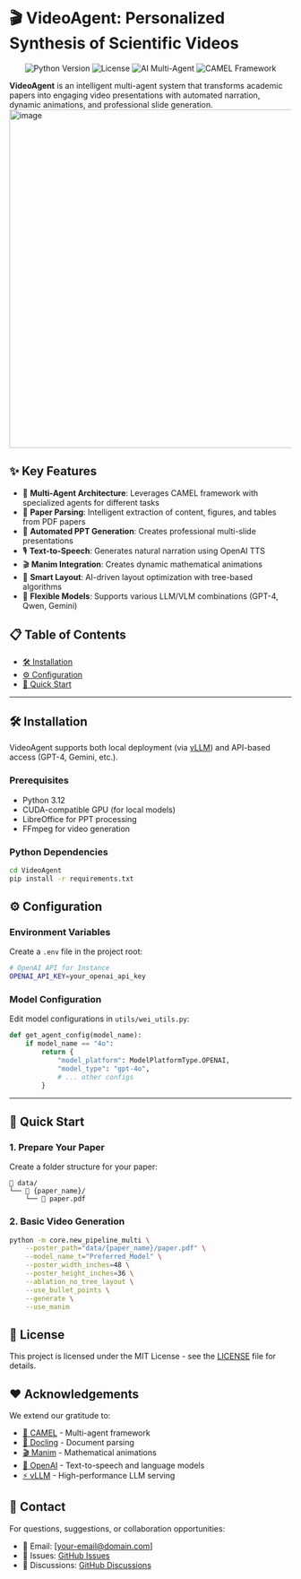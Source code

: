 # 🎬 VideoAgent: Personalized Synthesis of Scientific Videos

<p align="center">
  <img src="https://img.shields.io/badge/Python-3.12-blue.svg" alt="Python Version">
  <img src="https://img.shields.io/badge/License-MIT-green.svg" alt="License">
  <img src="https://img.shields.io/badge/AI-Multi--Agent-orange.svg" alt="AI Multi-Agent">
  <img src="https://img.shields.io/badge/Framework-CAMEL-red.svg" alt="CAMEL Framework">
</p>

**VideoAgent** is an intelligent multi-agent system that transforms academic papers into engaging video presentations with automated narration, dynamic animations, and professional slide generation.
<img width="1831" height="604" alt="image" src="https://github.com/user-attachments/assets/356aa64f-c557-452b-9459-e77b4fafeed7" />

## ✨ Key Features

- 🤖 **Multi-Agent Architecture**: Leverages CAMEL framework with specialized agents for different tasks
- 📄 **Paper Parsing**: Intelligent extraction of content, figures, and tables from PDF papers
- 🎨 **Automated PPT Generation**: Creates professional multi-slide presentations
- 🎙️ **Text-to-Speech**: Generates natural narration using OpenAI TTS
- 🎬 **Manim Integration**: Creates dynamic mathematical animations
- 🎯 **Smart Layout**: AI-driven layout optimization with tree-based algorithms
- 🔧 **Flexible Models**: Supports various LLM/VLM combinations (GPT-4, Qwen, Gemini)

## 📋 Table of Contents

- [🛠️ Installation](#installation)
- [⚙️ Configuration](#configuration)
- [🚀 Quick Start](#quick-start)


---

## 🛠️ Installation

VideoAgent supports both local deployment (via [vLLM](https://docs.vllm.ai/en/v0.6.6/getting_started/installation.html)) and API-based access (GPT-4, Gemini, etc.).

### Prerequisites

- Python 3.12
- CUDA-compatible GPU (for local models)
- LibreOffice for PPT processing
- FFmpeg for video generation

### Python Dependencies

```bash
cd VideoAgent
pip install -r requirements.txt
```



## ⚙️ Configuration

### Environment Variables

Create a `.env` file in the project root:

```bash
# OpenAI API for Instance
OPENAI_API_KEY=your_openai_api_key
```

### Model Configuration

Edit model configurations in `utils/wei_utils.py`:

```python
def get_agent_config(model_name):
    if model_name == "4o":
        return {
            "model_platform": ModelPlatformType.OPENAI,
            "model_type": "gpt-4o",
            # ... other configs
        }
```

---

## 🚀 Quick Start

### 1. Prepare Your Paper

Create a folder structure for your paper:
```
📁 data/
└── 📁 {paper_name}/
    └── 📄 paper.pdf
```

### 2. Basic Video Generation

```bash
python -m core.new_pipeline_multi \
    --poster_path="data/{paper_name}/paper.pdf" \
    --model_name_t="Preferred_Model" \
    --poster_width_inches=48 \
    --poster_height_inches=36 \
    --ablation_no_tree_layout \
    --use_bullet_points \
    --generate \
    --use_manim
```



## 📜 License

This project is licensed under the MIT License - see the [LICENSE](LICENSE) file for details.

## ❤️ Acknowledgements

We extend our gratitude to:

- [🐫 CAMEL](https://github.com/camel-ai/camel) - Multi-agent framework
- [📄 Docling](https://github.com/docling-project/docling) - Document parsing
- [🎬 Manim](https://github.com/3b1b/manim) - Mathematical animations
- [🎤 OpenAI](https://openai.com/) - Text-to-speech and language models
- [⚡ vLLM](https://github.com/vllm-project/vllm) - High-performance LLM serving

## 📧 Contact

For questions, suggestions, or collaboration opportunities:

- 📧 Email: [your-email@domain.com]
- 🐛 Issues: [GitHub Issues](https://github.com/your-repo/VideoAgent/issues)
- 💬 Discussions: [GitHub Discussions](https://github.com/your-repo/VideoAgent/discussions)

